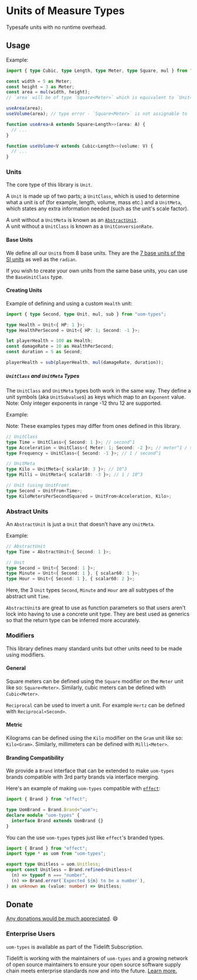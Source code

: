 # Units of Measure Types

Typesafe units with no runtime overhead.

## Usage

Example:

```ts
import { type Cubic, type Length, type Meter, type Square, mul } from "uom-types";

const width = 5 as Meter;
const height = 3 as Meter;
const area = mul(width, height);
// `area` will be of type `Square<Meter>` which is equivalent to `Unit<{ Meter: 2 }>`.

useArea(area);
useVolume(area); // type error - `Square<Meter>` is not assignable to `Cubic<Length>`.

function useArea<A extends Square<Length>>(area: A) {
  // ...
}

function useVolume<V extends Cubic<Length>>(volume: V) {
  // ...
}
```

### Units

The core type of this library is `Unit`.

A `Unit` is made up of two parts; a `UnitClass`, which is used to determine what a unit is of (for example, length,
volume, mass etc.) and a `UnitMeta`, which states any extra information needed (such as the unit's scale factor).

A unit without a `UnitMeta` is known as an [`AbstractUnit`](#abstract-units).\
A unit without a `UnitClass` is known as a `UnitConversionRate`.

#### Base Units

We define all our `Unit`s from 8 base units. They are the [7 base units of the SI
units](https://en.wikipedia.org/wiki/International_System_of_Units#Base_units) as well as the `radian`.

If you wish to create your own units from the same base units, you can use the `BaseUnitClass` type.

#### Creating Units

Example of defining and using a custom `Health` unit:

```ts
import { type Second, type Unit, mul, sub } from "uom-types";

type Health = Unit<{ HP: 1 }>;
type HealthPerSecond = Unit<{ HP: 1; Second: -1 }>;

let playerHealth = 100 as Health;
const damageRate = 10 as HealthPerSecond;
const duration = 5 as Second;

playerHealth = sub(playerHealth, mul(damageRate, duration));
```

##### `UnitClass` and `UnitMeta` Types

The `UnitClass` and `UnitMeta` types both work in the same way.
They define a unit symbols (aka `UnitSubvalue`s) as keys which map to an `Exponent` value.\
Note: Only integer exponents in range -12 thru 12 are supported.

Example:

Note: These examples types may differ from ones defined in this library.

```ts
// UnitClass
type Time = UnitClass<{ Second: 1 }>; // second^1
type Acceleration = UnitClass<{ Meter: 1; Second: -2 }>; // meter^1 / second^2
type Frequency = UnitClass<{ Second: -1 }>; // 1 / second^1

// UnitMeta
type Kilo = UnitMeta<{ scalar10: 3 }>; // 10^3
type Milli = UnitMeta<{ scalar10: -3 }>; // 1 / 10^3

// Unit (using UnitFrom)
type Second = UnitFrom<Time>;
type KiloMetersPerSecondSquared = UnitFrom<Acceleration, Kilo>;
```

### Abstract Units

An `AbstractUnit` is just a `Unit` that doesn't have any `UnitMeta`.

Example:

```ts
// AbstractUnit
type Time = AbstractUnit<{ Second: 1 }>;

// Unit
type Second = Unit<{ Second: 1 }>;
type Minute = Unit<{ Second: 1 }, { scalar60: 1 }>;
type Hour = Unit<{ Second: 1 }, { scalar60: 2 }>;
```

Here, the 3 `Unit` types `Second`, `Minute` and `Hour` are all subtypes of the abstract unit `Time`.

`AbstractUnit`s are great to use as function parameters so that users aren't lock into having to use a concrete unit type.
They are best used as generics so that the return type can be inferred more accurately.

### Modifiers

This library defines many standard units but other units need to be made using modifiers.

#### General

Square meters can be defined using the `Square` modifier on the `Meter` unit like so: `Square<Meter>`.
Similarly, cubic meters can be defined with `Cubic<Meter>`.

`Reciprocal` can be used to invert a unit. For example `Hertz` can be defined with `Reciprocal<Second>`.

#### Metric

Kilograms can be defined using the `Kilo` modifier on the `Gram` unit like so: `Kilo<Gram>`.
Similarly, millimeters can be defined with `Milli<Meter>`.

#### Branding Compatibility

We provide a `Brand` interface that can be extended to make `uom-types` brands
compatible with 3rd party brands via interface merging.

Here's an example of making `uom-types` compatible with [`effect`](https://www.npmjs.com/package/effect):

```ts
import { Brand } from "effect";

type UomBrand = Brand.Brand<"uom">;
declare module "uom-types" {
  interface Brand extends UomBrand {}
}
```

You can the use `uom-types` types just like `effect`'s branded types.

```ts
import { Brand } from "effect";
import type * as uom from "uom-types";

export type Unitless = uom.Unitless;
export const Unitless = Brand.refined<Unitless>(
  (n) => typeof n === "number",
  (n) => Brand.error(`Expected ${n} to be a number`),
) as unknown as (value: number) => Unitless;
```

## Donate

[Any donations would be much appreciated](https://github.com/RebeccaStevens/uom-types/blob/main/DONATIONS.md). 😄

### Enterprise Users

`uom-types` is available as part of the Tidelift Subscription.

Tidelift is working with the maintainers of `uom-types` and a growing network of open source maintainers to ensure your
open source software supply chain meets enterprise standards now and into the future. [Learn
more.](https://tidelift.com/subscription/pkg/npm-uom-types?utm_source=npm-uom-types&utm_medium=referral&utm_campaign=enterprise&utm_term=repo)
